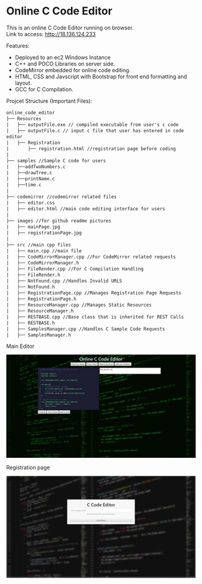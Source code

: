 ﻿# Online C Code Editor

This is an online C Code Editor running on browser.  
Link to access: http://18.136.124.233 

Features:
- Deployed to an ec2 Windows Instance
- C++ and POCO Libraries on server side.
- CodeMirror embedded for online code editing.
- HTML, CSS and Javscript with Bootstrap for front end formatting and layout.
- GCC for C Compilation.

Projcet Structure (Important Files):

```
online_code_editor
├── Resources
|   ├── outputFile.exe // compiled executable from user's c code
|   ├── outputFile.c // input c file that user has entered in code editor
|   ├── Registration
|       ├── registration.html //registration page before coding
|
├── samples //Sample C code for users
|   ├──addTwoNumbers.c
|   ├──drawTree.c
|   ├──printName.c
|   ├──time.c
|
├── codemirror //codemirror related files
|   ├── editor.css 
|   ├── editor.html //main code editing interface for users
|   
├── images //for github readme pictures
|   ├── mainPage.jpg
|   ├── registrationPage.jpg
|
├── src //main cpp files
|   ├── main.cpp //main file
|   ├── CodeMirrorManager.cpp //For CodeMirror related requests
|   ├── CodeMirrorManager.h
|   ├── FileRender.cpp //For C Compilation Handling
|   ├── FileRender.h
|   ├── NotFound.cpp //Handles Invalid URLS
|   ├── NotFound.h
|   ├── RegistrationPage.cpp //Manages Registration Page Requests
|   ├── RegistrationPage.h
|   ├── ResourceManager.cpp //Manages Static Resources 
|   ├── ResourceManager.h
|   ├── RESTBASE.cpp //Base class that is inherited for REST Calls
|   ├── RESTBASE.h
|   ├── SamplesManager.cpp //Handles C Sample Code Requests
|   ├── SamplesManager.h

```

Main Editor

![alt text](images/mainPage.JPG)

Registration page

![alt text](images/registrationPage.JPG)
